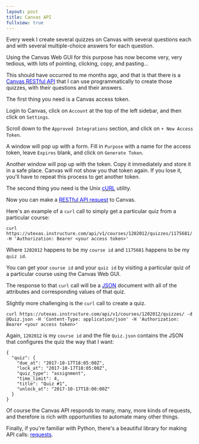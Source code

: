 ```yaml
---
layout: post
title: Canvas API
fullview: true
---
```


Every week I create several quizzes on Canvas with several questions each and with several multiple-choice answers for each question.

Using the Canvas Web GUI for this purpose has now become very, very tedious, with lots of pointing, clicking, copy, and pasting...

This should have occurred to me months ago, and that is that there is a [<span style="color: blue">Canvas RESTful API</span>](https://canvas.instructure.com/doc/api/) that I can use programmatically to create those quizzes, with their questions and their answers.

The first thing you need is a Canvas access token.

Login to Canvas, click on `Account` at the top of the left sidebar, and then click on `Settings`.

Scroll down to the `Approved Integrations` section, and click on `+ New Access Token`.

A window will pop up with a form. Fill in `Purpose` with a name for the access token, leave `Expires` blank, and click on `Generate Token`.

Another window will pop up with the token. Copy it immediately and store it in a safe place. Canvas will not show you that token again. If you lose it, you'll have to repeat this process to get another token.

The second thing you need is the Unix [<span style="color: blue">cURL</span>](https://curl.haxx.se) utility.

Now you can make a [<span style="color: blue">RESTful API request</span>](https://en.wikipedia.org/wiki/Representational_state_transfer) to Canvas.

Here's an example of a `curl` call to simply get a particular quiz from a particular course:

```
curl https://utexas.instructure.com/api/v1/courses/1202012/quizzes/1175681/ -H 'Authorization: Bearer <your access token>'
```

Where `1202012` happens to be my `course id` and `1175681` happens to be my `quiz id`.

You can get your `course id` and your `quiz id` by visiting a particular quiz of a particular course using the Canvas Web GUI.

The response to that `curl` call will be a [<span style="color: blue">JSON</span>](https://en.wikipedia.org/wiki/JSON) document with all of the attributes and corresponding values of that quiz.

Slightly more challenging is the `curl` call to create a quiz.

```
curl https://utexas.instructure.com/api/v1/courses/1202012/quizzes/ -d @Quiz.json -H 'Content-Type: application/json' -H 'Authorization: Bearer <your access token>'
```

Again, `1202012` is my `course id` and the file `Quiz.json` contains the JSON that configures the quiz the way that I want:

```
{
  "quiz": {
    "due_at": "2017-10-17T18:05:00Z",
    "lock_at": "2017-10-17T18:05:00Z",
    "quiz_type": "assignment",
    "time_limit": 4,
    "title": "Quiz #1",
    "unlock_at": "2017-10-17T18:00:00Z"
  }
}
```

Of course the Canvas API responds to many, many, more kinds of requests, and therefore is rich with opportunities to automate many other things.

Finally, if you're familiar with Python, there's a beautiful library for making API calls: [<span style="color: blue">requests</span>](http://docs.python-requests.org).
